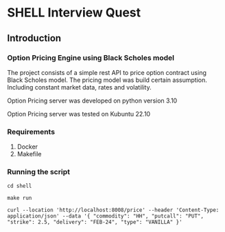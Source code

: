 # SHELL Interview Quest

## Introduction

### Option Pricing Engine using Black Scholes model

The project consists of a simple rest API to price option contract using Black Scholes model. The pricing model
was build certain assumption. Including constant market data, rates and volatility.

Option Pricing server was developed on python version 3.10

Option Pricing server  was tested on Kubuntu 22.10

### Requirements

1. Docker
2. Makefile

### Running the script

`cd shell`

`make run`

`curl --location 'http://localhost:8008/price' --header 'Content-Type: application/json'
      --data '{
        "commodity": "HH",
        "putcall": "PUT",
        "strike": 2.5,
        "delivery": "FEB-24",
        "type": "VANILLA"
      }'
`

